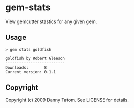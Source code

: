 # gem-stats

View gemcutter stastics for any given gem.

## Usage

    > gem stats goldfish

    goldfish by Robert Gleeson
    --------------------------
    Downloads:       8
    Current version: 0.1.1

## Copyright

Copyright (c) 2009 Danny Tatom. See LICENSE for details.
